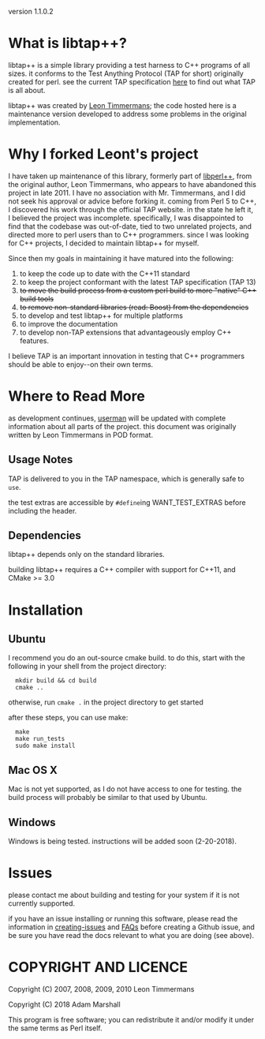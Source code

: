 version 1.1.0.2

# What is libtap++?
  libtap++ is a simple library providing a test harness to C++ programs of all sizes.
it conforms to the Test Anything Protocol (TAP for short) originally created for
perl. see the current TAP specification [here](https://testanything.org/tap-version-13-specification.html) to find
out what TAP is all about. 

  libtap++ was created by [Leon Timmermans](https://github.com/Leont); the code hosted here is a
maintenance version developed to address some problems in the original implementation.

# Why I forked Leont's project
  I have taken up maintenance of this library, formerly part
of [libperl++](https://github.com/Leont/libperl--), from the original author, Leon Timmermans, who appears to have
abandoned this project in late 2011. I have no association with Mr. Timmermans,
and I did not seek his approval or advice before forking it. coming from Perl 5 to 
C++, I discovered his work through the official TAP website. in the state he left it, 
I believed the project was incomplete. specifically, I was disappointed to find
that the codebase was out-of-date, tied to two unrelated projects, and
directed more to perl users than to C++ programmers. since I was looking
for C++ projects, I decided to maintain libtap++ for myself.

  Since then my goals in maintaining it have matured into the following:
1. to keep the code up to date with the C++11 standard
2. to keep the project conformant with the latest TAP specification (TAP 13)
3. ~~to move the build process from a custom perl build to more "native" C++ build tools~~
4. ~~to remove non-standard libraries (read: Boost) from the dependencies~~
5. to develop and test libtap++ for multiple platforms
6. to improve the documentation
7. to develop non-TAP extensions that advantageously employ C++ features.

  I believe TAP is an important innovation in testing that C++ programmers should
be able to enjoy--on their own terms.

# Where to Read More
  as development continues, [userman](./doc/userman.md) will be updated with complete 
information about all parts of the project. this document was originally
written by Leon Timmermans in POD format.

## Usage Notes
  TAP is delivered to you in the TAP namespace, which is generally
safe to `use`.

  the test extras are accessible by `#define`ing WANT\_TEST\_EXTRAS
before including the header.

## Dependencies
libtap++ depends only on the standard libraries.

building libtap++ requires a C++ compiler with support for C++11, and 
CMake >= 3.0

# Installation

## Ubuntu
  I recommend you do an out-source cmake build. to do this, start with
the following in your shell from the project directory:
  ```shell
    mkdir build && cd build
    cmake ..
  ```
otherwise, run `cmake .` in the project directory to get started

after these steps, you can use make:
  ```shell
    make
    make run_tests
    sudo make install
  ```
## Mac OS X
  Mac is not yet supported, as I do not have access to one for testing.
the build process will probably be similar to that used by Ubuntu.

## Windows
  Windows is being tested. instructions will be added soon (2-20-2018).

# Issues
  please contact me about building and testing for your system if it
is not currently supported.

  if you have an issue installing or running this software, please
read the information in [creating-issues](./doc/creating-issues.md) and [FAQs](./doc/FAQs.md) before
creating a Github issue, and be sure you have read the docs relevant
to what you are doing (see above).

# COPYRIGHT AND LICENCE
Copyright (C) 2007, 2008, 2009, 2010 Leon Timmermans

Copyright (C) 2018 Adam Marshall

This program is free software; you can redistribute it and/or modify it
under the same terms as Perl itself.
